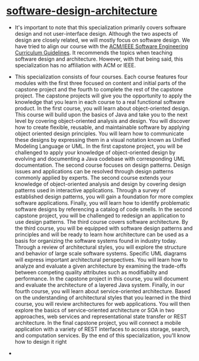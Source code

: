 # [software-design-architecture](https://www.coursera.org/specializations/software-design-architecture)

- It's important to note that this specialization primarily covers software design and not user-interface design. Although the two aspects of design are closely related, we will mostly focus on software design. We have tried to align our course with the [ACM/IEEE Software Engineering Curriculum Guidelines](https://www.acm.org/education/curricula-recommendations). It recommends the topics when teaching software design and architecture. However, with that being said, this specialization has no affiliation with ACM or IEEE.

- This specialization consists of four courses. Each course features four modules with the first three focused on content and initial parts of the capstone project and the fourth to complete the rest of the capstone project. The capstone projects will give you the opportunity to apply the knowledge that you learn in each course to a real functional software product. In the first course, you will learn about object-oriented design. This course will build upon the basics of Java and take you to the next level by covering object-oriented analysis and design. You will discover how to create flexible, reusable, and maintainable software by applying object oriented design principles. You will learn how to communicate these designs by expressing them in a visual notation known as Unified Modeling Language or UML. In the first capstone project, you will be challenged to apply your knowledge of object-oriented design by evolving and documenting a Java codebase with corresponding UML documentation. The second course focuses on design patterns. Design issues and applications can be resolved through design patterns commonly applied by experts. The second course extends your knowledge of object-oriented analysis and design by covering design patterns used in interactive applications. Through a survey of established design patterns, you will gain a foundation for more complex software applications. Finally, you will learn how to identify problematic software designs by referencing a catalog of code smells. In the second capstone project, you will be challenged to redesign an application to use design patterns. The third course covers software architecture. By the third course, you will be equipped with software design patterns and principles and will be ready to learn how architecture can be used as a basis for organizing the software systems found in industry today. Through a review of architectural styles, you will explore the structure and behavior of large scale software systems. Specific UML diagrams will express important architectural perspectives. You will learn how to analyze and evaluate a given architecture by examining the trade-offs between competing quality attributes such as modifiabilty and performance. In the capstone project in this course, you will document and evaluate the architecture of a layered Java system. Finally, in our fourth course, you will learn about service-oriented architecture. Based on the understanding of architectural styles that you learned in the third course, you will review architectures for web applications. You will then explore the basics of service-oriented architecture or SOA in two approaches, web services and representational state transfer or REST architecture. In the final capstone project, you will connect a mobile application with a variety of REST interfaces to access storage, search, and computation services. By the end of this specialization, you'll know how to design it right

- 
